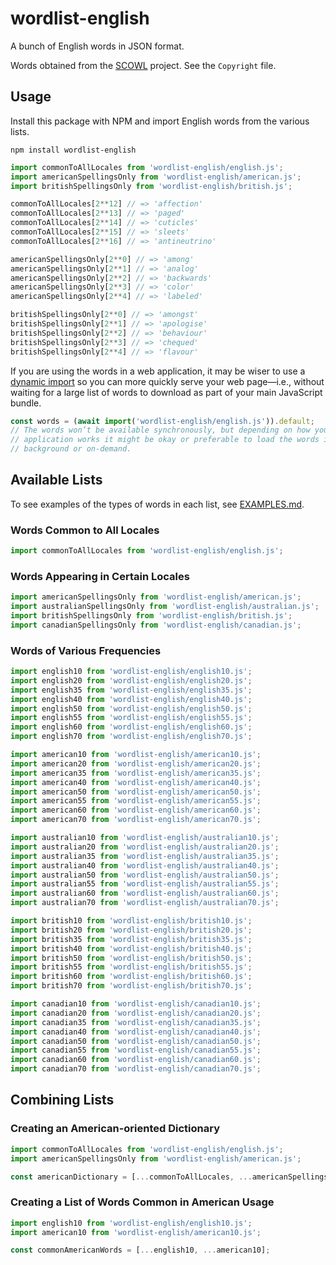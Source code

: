# wordlist-english

A bunch of English words in JSON format.

Words obtained from the [SCOWL][] project. See the `Copyright` file.

[SCOWL]: http://wordlist.aspell.net/

## Usage

Install this package with NPM and import English words from the various lists.

```
npm install wordlist-english
```

```js
import commonToAllLocales from 'wordlist-english/english.js';
import americanSpellingsOnly from 'wordlist-english/american.js';
import britishSpellingsOnly from 'wordlist-english/british.js';

commonToAllLocales[2**12] // => 'affection'
commonToAllLocales[2**13] // => 'paged'
commonToAllLocales[2**14] // => 'cuticles'
commonToAllLocales[2**15] // => 'sleets'
commonToAllLocales[2**16] // => 'antineutrino'

americanSpellingsOnly[2**0] // => 'among'
americanSpellingsOnly[2**1] // => 'analog'
americanSpellingsOnly[2**2] // => 'backwards'
americanSpellingsOnly[2**3] // => 'color'
americanSpellingsOnly[2**4] // => 'labeled'

britishSpellingsOnly[2**0] // => 'amongst'
britishSpellingsOnly[2**1] // => 'apologise'
britishSpellingsOnly[2**2] // => 'behaviour'
britishSpellingsOnly[2**3] // => 'chequed'
britishSpellingsOnly[2**4] // => 'flavour'
```

If you are using the words in a web application, it may be wiser to use a [dynamic import][] so you can more quickly serve your web page—i.e., without waiting for a large list of words to download as part of your main JavaScript bundle.

[dynamic import]: https://developer.mozilla.org/en-US/docs/Web/JavaScript/Reference/Operators/import

```js
const words = (await import('wordlist-english/english.js')).default;
// The words won’t be available synchronously, but depending on how your
// application works it might be okay or preferable to load the words in the
// background or on-demand.
```

## Available Lists

To see examples of the types of words in each list, see [EXAMPLES.md](EXAMPLES.md).

### Words Common to All Locales

```js
import commonToAllLocales from 'wordlist-english/english.js';
```

### Words Appearing in Certain Locales

```js
import americanSpellingsOnly from 'wordlist-english/american.js';
import australianSpellingsOnly from 'wordlist-english/australian.js';
import britishSpellingsOnly from 'wordlist-english/british.js';
import canadianSpellingsOnly from 'wordlist-english/canadian.js';
```

### Words of Various Frequencies

```js
import english10 from 'wordlist-english/english10.js';
import english20 from 'wordlist-english/english20.js';
import english35 from 'wordlist-english/english35.js';
import english40 from 'wordlist-english/english40.js';
import english50 from 'wordlist-english/english50.js';
import english55 from 'wordlist-english/english55.js';
import english60 from 'wordlist-english/english60.js';
import english70 from 'wordlist-english/english70.js';
```

```js
import american10 from 'wordlist-english/american10.js';
import american20 from 'wordlist-english/american20.js';
import american35 from 'wordlist-english/american35.js';
import american40 from 'wordlist-english/american40.js';
import american50 from 'wordlist-english/american50.js';
import american55 from 'wordlist-english/american55.js';
import american60 from 'wordlist-english/american60.js';
import american70 from 'wordlist-english/american70.js';
```

```js
import australian10 from 'wordlist-english/australian10.js';
import australian20 from 'wordlist-english/australian20.js';
import australian35 from 'wordlist-english/australian35.js';
import australian40 from 'wordlist-english/australian40.js';
import australian50 from 'wordlist-english/australian50.js';
import australian55 from 'wordlist-english/australian55.js';
import australian60 from 'wordlist-english/australian60.js';
import australian70 from 'wordlist-english/australian70.js';
```

```js
import british10 from 'wordlist-english/british10.js';
import british20 from 'wordlist-english/british20.js';
import british35 from 'wordlist-english/british35.js';
import british40 from 'wordlist-english/british40.js';
import british50 from 'wordlist-english/british50.js';
import british55 from 'wordlist-english/british55.js';
import british60 from 'wordlist-english/british60.js';
import british70 from 'wordlist-english/british70.js';
```

```js
import canadian10 from 'wordlist-english/canadian10.js';
import canadian20 from 'wordlist-english/canadian20.js';
import canadian35 from 'wordlist-english/canadian35.js';
import canadian40 from 'wordlist-english/canadian40.js';
import canadian50 from 'wordlist-english/canadian50.js';
import canadian55 from 'wordlist-english/canadian55.js';
import canadian60 from 'wordlist-english/canadian60.js';
import canadian70 from 'wordlist-english/canadian70.js';
```

## Combining Lists

### Creating an American-oriented Dictionary

```js
import commonToAllLocales from 'wordlist-english/english.js';
import americanSpellingsOnly from 'wordlist-english/american.js';

const americanDictionary = [...commonToAllLocales, ...americanSpellingsOnly];
```

### Creating a List of Words Common in American Usage

```js
import english10 from 'wordlist-english/english10.js';
import american10 from 'wordlist-english/american10.js';

const commonAmericanWords = [...english10, ...american10];
```
